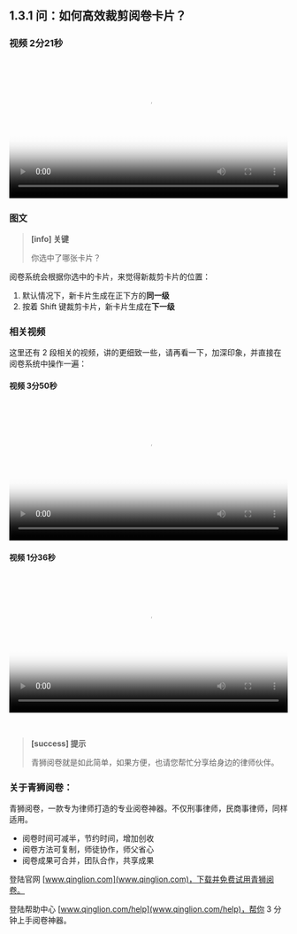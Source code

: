## 1.3.1 问：如何高效裁剪阅卷卡片？


### 视频 2分21秒


<video id="my-video" class="video-js" controls preload="auto" width="100%"
poster="https://ipic.qinglion.com/20211116_Card_Position.jpeg" data-setup='{"aspectRatio":"16:9"}'>
<source src="https://ipic.qinglion.com/20211116_Card_Position.mp4" type='video/mp4' >
</video>

### 图文

> **[info] 关键**
>
> 你选中了哪张卡片？

阅卷系统会根据你选中的卡片，来觉得新裁剪卡片的位置：

1. 默认情况下，新卡片生成在正下方的**同一级**
2. 按着 Shift 键裁剪卡片，新卡片生成在**下一级**


### 相关视频

这里还有 2 段相关的视频，讲的更细致一些，请再看一下，加深印象，并直接在阅卷系统中操作一遍：

#### 视频 3分50秒

<video id="my-video" class="video-js" controls preload="auto" width="100%"
poster="https://ipic.qinglion.com/20200329_Extract_Card.jpeg" data-setup='{"aspectRatio":"16:9"}'>
<source src="https://ipic.qinglion.com/20200329_Extract_Card.mp4" type='video/mp4' >
</video>



#### 视频 1分36秒


<video id="my-video" class="video-js" controls preload="auto" width="100%"
poster="https://ipic.qinglion.com/20220324-Card_Below.jpeg" data-setup='{"aspectRatio":"16:9"}'>
<source src="https://ipic.qinglion.com/20220324-Card_Below.mp4" type='video/mp4' >
</video>

<br />

> **[success] 提示**
>
> 青狮阅卷就是如此简单，如果方便，也请您帮忙分享给身边的律师伙伴。

### 关于青狮阅卷：

青狮阅卷，一款专为律师打造的专业阅卷神器。不仅刑事律师，民商事律师，同样适用。

- 阅卷时间可减半，节约时间，增加创收
- 阅卷方法可复制，师徒协作，师父省心
- 阅卷成果可合并，团队合作，共享成果

登陆官网 [www.qinglion.com](www.qinglion.com)，下载并免费试用青狮阅卷。

登陆帮助中心 [www.qinglion.com/help](www.qinglion.com/help)，帮你 3 分钟上手阅卷神器。
